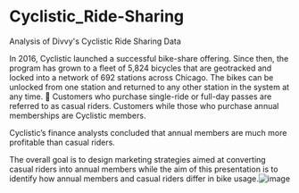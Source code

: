 # Cyclistic_Ride-Sharing
Analysis of Divvy's Cyclistic Ride Sharing Data

In 2016, Cyclistic launched a successful bike-share offering. Since then, the program has grown to a fleet of 5,824 bicycles that are geotracked and locked into a network of 692 stations across Chicago. The bikes can be unlocked from one station and returned to any other station in the system at any time. 
Customers who purchase single-ride or full-day passes are referred to as casual riders. Customers while those who purchase annual memberships are Cyclistic members. 

Cyclistic’s finance analysts concluded that annual members are much more profitable than casual riders. 

The overall goal is to design marketing strategies aimed at converting casual riders into annual members while the aim of this presentation is to identify how annual members and casual riders differ in bike usage.![image](https://user-images.githubusercontent.com/110539913/202733595-c45001e7-88ff-4e63-93dc-7a845292784b.png)
